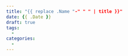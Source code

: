 ```yaml
---
title: "{{ replace .Name "-" " " | title }}"
date: {{ .Date }}
draft: true
tags:
  - 
categories:
  - 
---
```


